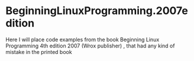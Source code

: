 # BeginningLinuxProgramming.2007edition
Here I will place code examples from the book Beginning Linux Programming 4th edition 2007 (Wrox publisher) , that had any kind of mistake in the printed book
